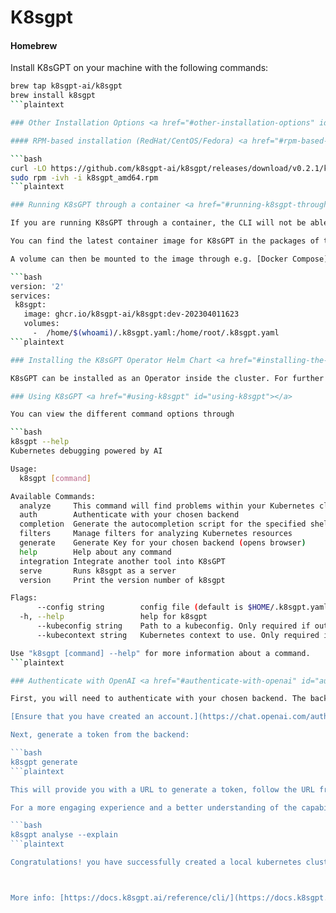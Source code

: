 # K8sgpt

#### Homebrew <a href="#homebrew" id="homebrew"></a>

Install K8sGPT on your machine with the following commands:

```bash
brew tap k8sgpt-ai/k8sgpt
brew install k8sgpt
```plaintext

### Other Installation Options <a href="#other-installation-options" id="other-installation-options"></a>

#### RPM-based installation (RedHat/CentOS/Fedora) <a href="#rpm-based-installation-redhatcentosfedora" id="rpm-based-installation-redhatcentosfedora"></a>

```bash
curl -LO https://github.com/k8sgpt-ai/k8sgpt/releases/download/v0.2.1/k8sgpt_amd64.rpm
sudo rpm -ivh -i k8sgpt_amd64.rpm
```plaintext

### Running K8sGPT through a container <a href="#running-k8sgpt-through-a-container" id="running-k8sgpt-through-a-container"></a>

If you are running K8sGPT through a container, the CLI will not be able to open the website for the OpenAI token.

You can find the latest container image for K8sGPT in the packages of the GitHub organisation: [Link](https://github.com/k8sgpt-ai/k8sgpt/pkgs/container/k8sgpt)

A volume can then be mounted to the image through e.g. [Docker Compose](https://docs.docker.com/storage/volumes/). Below is an example:

```bash
version: '2'
services:
 k8sgpt:
   image: ghcr.io/k8sgpt-ai/k8sgpt:dev-202304011623
   volumes:
     -  /home/$(whoami)/.k8sgpt.yaml:/home/root/.k8sgpt.yaml
```plaintext

### Installing the K8sGPT Operator Helm Chart <a href="#installing-the-k8sgpt-operator-helm-chart" id="installing-the-k8sgpt-operator-helm-chart"></a>

K8sGPT can be installed as an Operator inside the cluster. For further information, see the [K8sGPT Operator](https://docs.k8sgpt.ai/getting-started/in-cluster-operator/) documentation.

### Using K8sGPT <a href="#using-k8sgpt" id="using-k8sgpt"></a>

You can view the different command options through

```bash
k8sgpt --help
Kubernetes debugging powered by AI

Usage:
  k8sgpt [command]

Available Commands:
  analyze     This command will find problems within your Kubernetes cluster
  auth        Authenticate with your chosen backend
  completion  Generate the autocompletion script for the specified shell
  filters     Manage filters for analyzing Kubernetes resources
  generate    Generate Key for your chosen backend (opens browser)
  help        Help about any command
  integration Integrate another tool into K8sGPT
  serve       Runs k8sgpt as a server
  version     Print the version number of k8sgpt

Flags:
      --config string        config file (default is $HOME/.k8sgpt.yaml)
  -h, --help                 help for k8sgpt
      --kubeconfig string    Path to a kubeconfig. Only required if out-of-cluster.
      --kubecontext string   Kubernetes context to use. Only required if out-of-cluster.

Use "k8sgpt [command] --help" for more information about a command.
```plaintext

### Authenticate with OpenAI <a href="#authenticate-with-openai" id="authenticate-with-openai"></a>

First, you will need to authenticate with your chosen backend. The backend is the AI provider such as OpenAI's ChatGPT.

[Ensure that you have created an account.](https://chat.openai.com/auth/login)

Next, generate a token from the backend:

```bash
k8sgpt generate
```plaintext

This will provide you with a URL to generate a token, follow the URL from the command line to your browser to then generate the token.

For a more engaging experience and a better understanding of the capabilities of `k8sgpt` and LLMs (Large Language Models), run the following command:

```bash
k8sgpt analyse --explain
```plaintext

Congratulations! you have successfully created a local kubernetes cluster, deployed a "broken Pod" and analyzed it using `k8sgpt`.



More info: [https://docs.k8sgpt.ai/reference/cli/](https://docs.k8sgpt.ai/reference/cli/)
